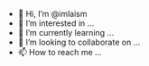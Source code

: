 - 👋 Hi, I’m @imlaism
- 👀 I’m interested in ...
- 🌱 I’m currently learning ...
- 💞️ I’m looking to collaborate on ...
- 📫 How to reach me ...

<!---
imlaism/imlaism is a ✨ special ✨ repository because its `README.md` (this file) appears on your GitHub profile.
You can click the Preview link to take a look at your changes.
--->
